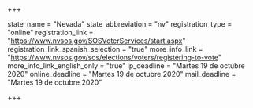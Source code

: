 +++

state_name = "Nevada"
state_abbreviation = "nv"
registration_type = "online"
registration_link = "https://www.nvsos.gov/SOSVoterServices/start.aspx"
registration_link_spanish_selection = "true"
more_info_link = "https://www.nvsos.gov/sos/elections/voters/registering-to-vote"
more_info_link_english_only = "true"
ip_deadline = "Martes 19 de octubre 2020"
online_deadline = "Martes 19 de octubre 2020"
mail_deadline = "Martes 19 de octubre 2020"

+++
